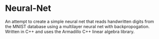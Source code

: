 # Neural-Net
An attempt to create a simple neural net that reads handwritten digits from the MNIST database using a multilayer neural net with backpropogation. Written in C++ and uses the Armadillo C++ linear algebra library.
